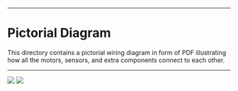 
***

Pictorial Diagram
====

This directory contains a pictorial wiring diagram in form of PDF illustrating how all the motors, sensors, and extra components connect to each other.

***

<img src = "https://github.com/NovusSpartans/NOVUS-SPARTIAT_BatStateUTNEU_Future-Engineers-2024/blob/main/Pictorial%20Diagram/AISTEAM%20Pictorial%20Diagram.jpg">
<img src = "https://github.com/NovusSpartans/NOVUS-SPARTIAT_BatStateUTNEU_Future-Engineers-2024/blob/main/Pictorial%20Diagram/SPIKE%E2%84%A2%20Pictorial%20Diagram.jpg">
